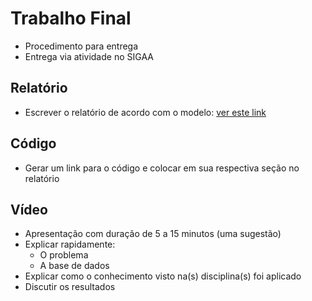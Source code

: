 # Trabalho Final 
* Procedimento para entrega 
* Entrega via atividade no SIGAA 

## Relatório 
* Escrever o relatório de acordo com o modelo: [ver este link](https://github.com/ect-info/ml/blob/master/relatorio_ml_vc.md)

## Código 
* Gerar um link para o código e colocar em sua respectiva seção no relatório  

## Vídeo 
* Apresentação com duração de 5 a 15 minutos (uma sugestão)
* Explicar rapidamente: 
  * O problema 
  * A base de dados 
* Explicar como o conhecimento visto na(s) disciplina(s) foi aplicado 
* Discutir os resultados 

